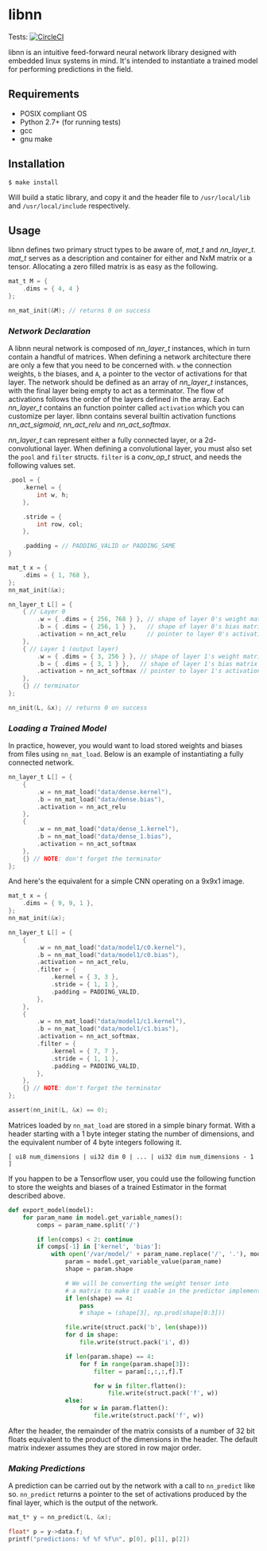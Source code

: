 # libnn

Tests: [![CircleCI](https://circleci.com/gh/mrpossoms/libnn.svg?style=svg)](https://circleci.com/gh/mrpossoms/libnn)

libnn is an intuitive feed-forward neural network library designed with embedded linux systems in mind. It's intended to instantiate a trained model for performing predictions in the field.

## Requirements
* POSIX compliant OS
* Python 2.7+ (for running tests)
* gcc
* gnu make

## Installation

```
$ make install
```
Will build a static library, and copy it and the header file to `/usr/local/lib` and `/usr/local/include` respectively.

## Usage

libnn defines two primary struct types to be aware of, _mat_t_ and _nn_layer_t_. _mat_t_ serves as a description and container for either and NxM matrix or a tensor. Allocating a zero filled matrix is as easy as the following.

```C
mat_t M = {
	.dims = { 4, 4 }
};

nn_mat_init(&M); // returns 0 on success
```

### _Network Declaration_

A libnn neural network is composed of _nn_layer_t_ instances, which in turn contain a handful of matrices. When defining a network architecture there are only a few that you need to be concerned with. `w` the connection weights, `b` the biases, and `A`, a pointer to the vector of activations for that layer. The network should be defined as an array of _nn_layer_t_ instances, with the final layer being empty to act as a terminator. The flow of activations follows the order of the layers defined in the array. Each _nn_layer_t_ contains an function pointer called `activation` which you can customize per layer. libnn contains several builtin activation functions _nn_act_sigmoid_, _nn_act_relu_ and _nn_act_softmax_.

_nn_layer_t_ can represent either a fully connected layer, or a 2d-convolutional layer. When defining a convolutional layer, you must also set the `pool` and `filter` structs. `filter` is a _conv_op_t_ struct, and needs the following values set.
```C
.pool = {
	.kernel = {
		int w, h;
	},

	.stride = {
		int row, col;
	},

	.padding = // PADDING_VALID or PADDING_SAME
}
```


```C
mat_t x = {
	.dims = { 1, 768 },
};
nn_mat_init(&x);

nn_layer_t L[] = {
	{ // Layer 0
		.w = { .dims = { 256, 768 } }, // shape of layer 0's weight matrix
		.b = { .dims = { 256, 1 } },   // shape of layer 0's bias matrix
		.activation = nn_act_relu      // pointer to layer 0's activation function
	},
	{ // Layer 1 (output layer)
		.w = { .dims = { 3, 256 } }, // shape of layer 1's weight matrix
		.b = { .dims = { 3, 1 } },   // shape of layer 1's bias matrix
		.activation = nn_act_softmax // pointer to layer 1's activation function
	},
	{} // terminator
};

nn_init(L, &x); // returns 0 on success
```

### _Loading a Trained Model_

In practice, however, you would want to load stored weights and biases from files using `nn_mat_load`. Below is an example of instantiating a fully connected network.

```c
nn_layer_t L[] = {
	{
		.w = nn_mat_load("data/dense.kernel"),
		.b = nn_mat_load("data/dense.bias"),
		.activation = nn_act_relu
	},
	{
		.w = nn_mat_load("data/dense_1.kernel"),
		.b = nn_mat_load("data/dense_1.bias"),
		.activation = nn_act_softmax
	},
	{} // NOTE: don't forget the terminator
};
```

And here's the equivalent for a simple CNN operating on a 9x9x1 image.

```c
mat_t x = {
	.dims = { 9, 9, 1 },
};
nn_mat_init(&x);

nn_layer_t L[] = {
	{
		.w = nn_mat_load("data/model1/c0.kernel"),
		.b = nn_mat_load("data/model1/c0.bias"),
		.activation = nn_act_relu,
		.filter = {
			.kernel = { 3, 3 },
			.stride = { 1, 1 },
			.padding = PADDING_VALID,
		},
	},
	{
		.w = nn_mat_load("data/model1/c1.kernel"),
		.b = nn_mat_load("data/model1/c1.bias"),
		.activation = nn_act_softmax,
		.filter = {
			.kernel = { 7, 7 },
			.stride = { 1, 1 },
			.padding = PADDING_VALID,
		},
	},
	{} // NOTE: don't forget the terminator
};

assert(nn_init(L, &x) == 0);
```


Matrices loaded by `nn_mat_load` are stored in a simple binary format. With a header starting with a 1 byte integer stating the number of dimensions, and the equivalent number of 4 byte integers following it.

```
[ ui8 num_dimensions | ui32 dim 0 | ... | ui32 dim num_dimensions - 1 ]

```

If you happen to be a Tensorflow user, you could use the following function to store the weights and biases of a trained Estimator in the format described above.

```Python
def export_model(model):
    for param_name in model.get_variable_names():
        comps = param_name.split('/')

        if len(comps) < 2: continue
        if comps[-1] in ['kernel', 'bias']:
            with open('/var/model/' + param_name.replace('/', '.'), mode='wb') as file:
                param = model.get_variable_value(param_name)
                shape = param.shape

                # We will be converting the weight tensor into
                # a matrix to make it usable in the predictor implementation
                if len(shape) == 4:
                    pass
                    # shape = (shape[3], np.prod(shape[0:3]))

                file.write(struct.pack('b', len(shape)))
                for d in shape:
                    file.write(struct.pack('i', d))

                if len(param.shape) == 4:
                    for f in range(param.shape[3]):
                        filter = param[:,:,:,f].T

                        for w in filter.flatten():
                            file.write(struct.pack('f', w))
                else:
                    for w in param.flatten():
                        file.write(struct.pack('f', w))
```

After the header, the remainder of the matrix consists of a number of 32 bit floats equivalent to the product of the dimensions in the header. The default matrix indexer assumes they are stored in row major order.

### _Making Predictions_

A prediction can be carried out by the network with a call to `nn_predict` like so. `nn_predict` returns a pointer to the set of activations produced by the final layer, which is the output of the network.

```C
mat_t* y = nn_predict(L, &x);

float* p = y->data.f;
printf("predictions: %f %f %f\n", p[0], p[1], p[2])
```
